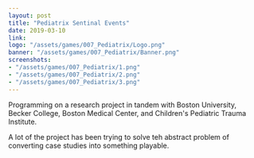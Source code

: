 ```yaml
---
layout: post
title: "Pediatrix Sentinal Events"
date: 2019-03-10
link: 
logo: "/assets/games/007_Pediatrix/Logo.png"
banner: "/assets/games/007_Pediatrix/Banner.png"
screenshots:
- "/assets/games/007_Pediatrix/1.png"
- "/assets/games/007_Pediatrix/2.png"
- "/assets/games/007_Pediatrix/3.png"
---
```


Programming on a research project in tandem with Boston University, Becker College, Boston Medical Center, and Children's Pediatric Trauma Institute. 

A lot of the project has been trying to solve teh abstract problem of converting case studies into something playable. 
